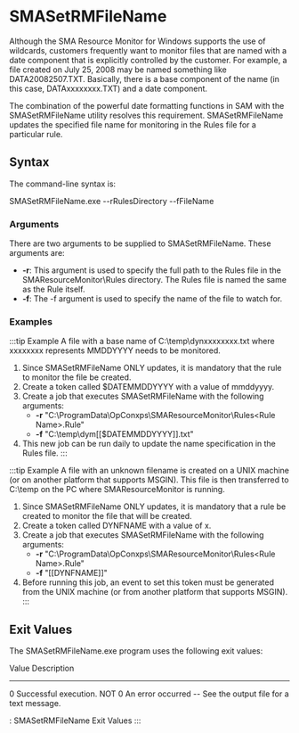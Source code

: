 # SMASetRMFileName

Although the SMA Resource Monitor for Windows supports the use of
wildcards, customers frequently want to monitor files that are named
with a date component that is explicitly controlled by the customer. For
example, a file created on July 25, 2008 may be named something like
DATA20082507.TXT. Basically, there is a base component of the name (in
this case, DATAxxxxxxxx.TXT) and a date component.

The combination of the powerful date formatting functions in SAM with
the SMASetRMFileName utility resolves this requirement. SMASetRMFileName
updates the specified file name for monitoring in the Rules file for a
particular rule.

## Syntax

The command-line syntax is:

SMASetRMFileName.exe --rRulesDirectory --fFileName

### Arguments

There are two arguments to be supplied to SMASetRMFileName. These
arguments are:

- **-r**: This argument is used to specify the full path to the Rules
    file in the SMAResourceMonitor\\Rules directory. The Rules file is
    named the same as the Rule itself.
- **-f**: The -f argument is used to specify the name of the file to
    watch for.

### Examples

:::tip Example
A file with a base name of C:\temp\dynxxxxxxxx.txt where xxxxxxxx represents MMDDYYYY needs to be monitored.

1. Since SMASetRMFileName ONLY updates, it is mandatory that the rule to monitor the file be created.
2. Create a token called $DATEMMDDYYYY with a value of mmddyyyy.
3. Create a job that executes SMASetRMFileName with the following arguments:
   - **-r** "C:\ProgramData\OpConxps\SMAResourceMonitor\Rules\<Rule Name\>.Rule"
   - **-f** "C:\temp\dym\[\[$DATEMMDDYYYY]].txt"
4. This new job can be run daily to update the name specification in the Rules file.
:::

:::tip Example
A file with an unknown filename is created on a UNIX machine (or on another platform that supports MSGIN). This file is then transferred to C:\temp on the PC where SMAResourceMonitor is running.

1. Since SMASetRMFileName ONLY updates, it is mandatory that a rule be created to monitor the file that will be created.
2. Create a token called DYNFNAME with a value of x.
3. Create a job that executes SMASetRMFileName with the following arguments:
   - **-r** "C:\ProgramData\OpConxps\SMAResourceMonitor\Rules\<Rule Name\>.Rule"
   - **-f** "\[\[DYNFNAME]]"
4. Before running this job, an event to set this token must be generated from the UNIX machine (or from another platform that supports MSGIN).
:::

## Exit Values

The SMASetRMFileName.exe program uses the following exit values:

  Value   Description
  ------- --------------------------------------------------------------
  0       Successful execution.
  NOT 0   An error occurred -- See the output file for a text message.

  : SMASetRMFileName Exit Values
:::
